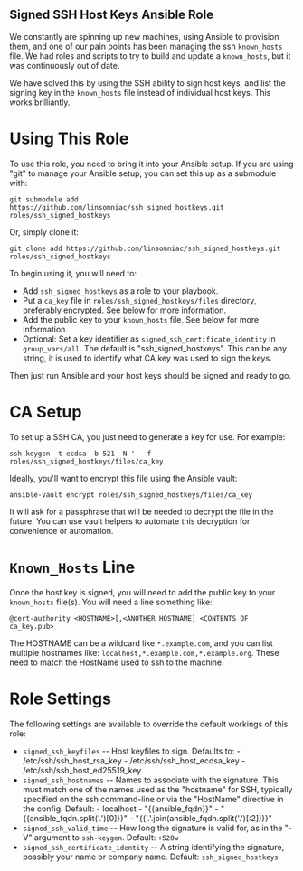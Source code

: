 Signed SSH Host Keys Ansible Role
---------------------------------

We constantly are spinning up new machines, using Ansible to provision them,
and one of our pain points has been managing the ssh `known_hosts` file.  We
had roles and scripts to try to build and update a `known_hosts`, but it was
continuously out of date.

We have solved this by using the SSH ability to sign host keys, and list the
signing key in the `known_hosts` file instead of individual host keys.  This
works brilliantly.

Using This Role
===============

To use this role, you need to bring it into your Ansible setup.  If you are
using "git" to manage your Ansible setup, you can set this up as a submodule
with:

    git submodule add https://github.com/linsomniac/ssh_signed_hostkeys.git roles/ssh_signed_hostkeys

Or, simply clone it:

    git clone add https://github.com/linsomniac/ssh_signed_hostkeys.git roles/ssh_signed_hostkeys

To begin using it, you will need to:

  - Add `ssh_signed_hostkeys` as a role to your playbook.
  - Put a `ca_key` file in `roles/ssh_signed_hostkeys/files` directory,
    preferably encrypted.  See below for more information.
  - Add the public key to your `known_hosts` file.  See below for more information.
  - Optional: Set a key identifier as `signed_ssh_certificate_identity` in
    `group_vars/all`.  The default is "ssh_signed_hostkeys".  This can be any
    string, it is used to identify what CA key was used to sign the keys.

Then just run Ansible and your host keys should be signed and ready to go.

CA Setup
========

To set up a SSH CA, you just need to generate a key for use.  For example:

    ssh-keygen -t ecdsa -b 521 -N '' -f roles/ssh_signed_hostkeys/files/ca_key

Ideally, you'll want to encrypt this file using the Ansible vault:

    ansible-vault encrypt roles/ssh_signed_hostkeys/files/ca_key

It will ask for a passphrase that will be needed to decrypt the file in the
future.  You can use vault helpers to automate this decryption for convenience
or automation.

`Known_Hosts` Line
==================

Once the host key is signed, you will need to add the public key to your
`known_hosts` file(s).  You will need a line something like:

    @cert-authority <HOSTNAME>[,<ANOTHER HOSTNAME] <CONTENTS OF ca_key.pub>

The HOSTNAME can be a wildcard like `*.example.com`, and you can list
multiple hostnames like: `localhost,*.example.com,*.example.org`.  These need
to match the HostName used to ssh to the machine.

Role Settings
=============

The following settings are available to override the default workings of this
role:


  - `signed_ssh_keyfiles` -- Host keyfiles to sign.  Defaults to:
        - /etc/ssh/ssh_host_rsa_key
        - /etc/ssh/ssh_host_ecdsa_key
        - /etc/ssh/ssh_host_ed25519_key
  - `signed_ssh_hostnames` -- Names to associate with the signature.  This
    must match one of the names used as the "hostname" for SSH, typically
    specified on the ssh command-line or via the "HostName" directive in the
    config.  Default:
        - localhost
        - "{{ansible_fqdn}}"
        - "{{ansible_fqdn.split('.')[0]}}"
        - "{{'.'.join(ansible_fqdn.split('.')[:2])}}"
  - `signed_ssh_valid_time` -- How long the signature is valid for, as in the
    "-V" argument to `ssh-keygen`.  Default: `+520w`
  - `signed_ssh_certificate_identity` -- A string identifying the signature,
    possibly your name or  company name.  Default: `ssh_signed_hostkeys`
